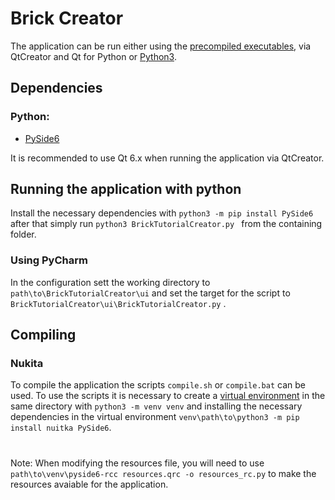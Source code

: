 # Brick Creator

The application can be run either using the [precompiled executables](https://github.com/StofflR/BrickTutorialCreator/releases), via QtCreator and Qt for Python or [Python3](https://doc.qt.io/qtforpython/quickstart.html).
## Dependencies
### Python:
* [PySide6](https://pypi.org/project/PySide6/)

It is recommended to use Qt 6.x when running the application via QtCreator.
## Running the application with python

Install the necessary dependencies with 
```python3 -m pip install PySide6 ```
after that simply run 
```python3 BrickTutorialCreator.py ```
from the containing folder.

### Using PyCharm
In the configuration sett the working directory to
```path\to\BrickTutorialCreator\ui```
and set the target for the script to
```BrickTutorialCreator\ui\BrickTutorialCreator.py```
.

## Compiling
### Nukita
To compile the application the scripts ```compile.sh``` or ```compile.bat``` can be used. To use the scripts it is necessary to create a [virtual environment](https://doc.qt.io/qtforpython/quickstart.html) in the same directory with ```python3 -m venv venv``` and installing the necessary dependencies in the virtual environment ```venv\path\to\python3 -m pip install nuitka PySide6```.

# 
Note: When modifying the resources file, you will need to use ```path\to\venv\pyside6-rcc resources.qrc -o resources_rc.py``` to make the resources avaiable for the application.